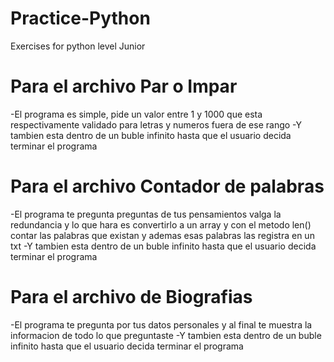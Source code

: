 # Practice-Python
Exercises for python level Junior


# Para el archivo Par o Impar
-El programa es simple, pide un valor entre 1 y 1000 que esta
respectivamente validado para letras y numeros fuera de ese rango
-Y tambien esta dentro de un buble infinito hasta que el usuario
decida terminar el programa

# Para el archivo Contador de palabras
-El programa te pregunta preguntas de tus pensamientos valga la redundancia
y lo que hara es convertirlo a un array y con el metodo len() contar las palabras
que existan y ademas esas palabras las registra en un txt
-Y tambien esta dentro de un buble infinito hasta que el usuario
decida terminar el programa

# Para el archivo de Biografias

-El programa te pregunta por tus datos personales y al final te muestra la
informacion de todo lo que preguntaste
-Y tambien esta dentro de un buble infinito hasta que el usuario
decida terminar el programa